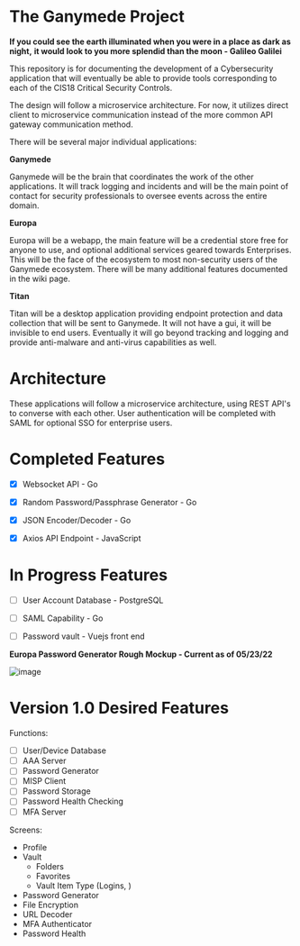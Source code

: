 # The Ganymede Project #
**If you could see the earth illuminated when you were in a place as dark as night,**
**it would look to you more splendid than the moon - Galileo Galilei**

This repository is for documenting the development of a Cybersecurity application that will eventually
be able to provide tools corresponding to each of the CIS18 Critical Security Controls.

The design will follow a microservice architecture. For now, it utilizes direct client to microservice communication 
instead of the more common API gateway communication method.

There will be several major individual applications:

**Ganymede**

Ganymede will be the brain that coordinates the work of the other applications. It will track logging and incidents and 
will be the main point of contact for security professionals to oversee events across the entire domain. 

**Europa**

Europa will be a webapp, the main feature will be a credential store free for anyone to use, and optional additional services geared
towards Enterprises. This will be the face of the ecosystem to most non-security users of the Ganymede ecosystem. There will be many
additional features documented in the wiki page.

**Titan**

Titan will be a desktop application providing endpoint protection and data collection that will be sent to Ganymede. It will not have a gui,
it will be invisible to end users. Eventually it will go beyond tracking and logging and provide anti-malware and anti-virus capabilities
as well.

# Architecture #

These applications will follow a microservice architecture, using REST API's to converse with each other. User authentication will be completed with SAML for optional SSO for enterprise users.

# Completed Features #
 - [X] Websocket API - Go

 - [X] Random Password/Passphrase Generator - Go

 - [X] JSON Encoder/Decoder - Go

 - [X] Axios API Endpoint - JavaScript

# In Progress Features #
 - [ ] User Account Database - PostgreSQL

 - [ ] SAML Capability - Go

 - [ ] Password vault - Vuejs front end

**Europa Password Generator Rough Mockup - Current as of 05/23/22**

![image](https://user-images.githubusercontent.com/82122466/169905414-2e806c49-7359-4cc2-8064-ce49f0528221.png)

# Version 1.0 Desired Features #
Functions:

 - [ ] User/Device Database
 - [ ] AAA Server
 - [ ] Password Generator
 - [ ] MISP Client
 - [ ] Password Storage
 - [ ] Password Health Checking
 - [ ] MFA Server

Screens:
 - Profile
 - Vault
    - Folders
    - Favorites
    - Vault Item Type (Logins, )
 - Password Generator
 - File Encryption
 - URL Decoder
 - MFA Authenticator
 - Password Health
